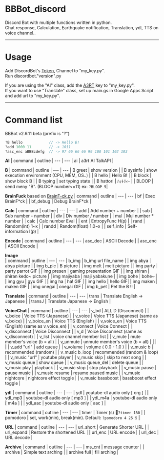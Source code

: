 # BBBot_discord  

Discord Bot with multiple functions written in python.  
Chat response, Calculation, Earthquake notification, Translation, ydl, TTS on voice channel..

---  
# Usage  
Add DiscordBot's [Token](https://discord.com/developers/applications), Channel to "my_key.py".  
Run discordbot."version".py  

If you are using the "AI" class, add the [A3RT](https://a3rt.recruit-tech.co.jp/product/talkAPI/) key to "my_key.py".  
If you want to use "Translate" class, set up main.gs in Google Apps Script and add url to "my_key.py".  

---  
  
# Command list
BBBot v2.6.11 beta (prefix is "?")
```c
?B hello            // -> Hello B!
?add 1000 11        // -> 1011
?asc_enc aBBBcdefg  // -> 97 66 66 66 99 100 101 102 103
```
**AI**
| command | outline |
--- | ---
| ai | a3rt AI TalkAPI  |
  
 **B**
 | command | outline |
--- | ---
| B greet | show version |
| B sysinfo | show execution environment (CPU, MEM, OS..) |
| B hello | Hello B! |
| B block | show block B |
| B typing | set typing state |
| B hattori | ﾊｯﾄﾘｨ- |
| BLOOP | send meny "B". (BLOOP number<=11) ex: `?BLOOP 5`|
  
 **BrainFuck** based on [BrainF-ck.py](https://github.com/Fukuda-B/BrainF-ck_py)
 | command | outline |
--- | ---
| bf | Exec BrainF\*ck |
| bf_debug | Debug BrainF\*ck |

 **Calc**
| command | outline |
--- | ---
| add | Add number + number |
| sub | Sub number - number |
| div | Div number / number |
| mul | Mul number * number |
| calc | Calc number Eval |
| ent | EntropyFunc H(p) |
| rand | Random(int) 1~x |
| randd | Random(float) 1.0~x |
| self_info | Self-information I(p) |

**Encode**
| command | outline |
--- | ---
| asc_dec | ASCII Decode |
| asc_enc | ASCII Encode |

**Image**  
| command | outline |
--- | ---
| b_img | b_img url file_name |
| img abya | abya picture |
| img b_pic | B picture |
| img melt | melt picture |
| img party | party parrot GIF |
| img presen | gaming presentation GIF |
| img shiran | shiran kedo~ picture |
| img majiyaba | maji yabakune |
| img bohe | bohe~ |
| img gyu | gyu GIF |
| img ha | ha! GIF |
| img hello | hello GIF|
| img maken | maken GIF |
| img onegai | onegai GIF |
| img b_pet | Pet the B !! |

**Translate**
| command | outline |
--- | ---
| trans | Translate  English -> Japanese |
| transJ | Translate Japanese -> English |

**VoiceChat**
| command | outline |
--- | ---
| v_bd | ALL D (Disconnect) |
| v_boice | Voice TTS (Japanese) |
| v_voice | Voice TTS (Japanese) (same as v_boice) |
| v_boice_en | Voice TTS (English) |
| v_voice_en | Voice TTS (English) (same as v_voice_en) |
| v_connect | Voice Connect |
| v_disconnect | Voice Disconnect |
| v_d | Voice Disconnect (same as v_disconnect) |
| v_list | voice channel member list |
| v_mute | mute member's voice (b = all) |
| v_unmute | unmute member's voice (b = all) |
| | |
| v_add "url" | add queue |
| v_volume | volume ( 0.0 - 1.0 ) |
| v_music b | recommended (random) |
| v_music b_loop | recommended (random & loop) |
| v_music "url" | youtube player |
| v_music skip | skip to next song |
| v_music queue | show queue |
| v_music queue_del | delete queue |
| v_music play | playback |
| v_music stop | stop playback |
| v_music pause | pause music |
| v_music resume | resume paused music |
| v_music nightcore | nightcore effect toggle |
| v_music bassboost | bassboost effect toggle |

**ydl**
| command | outline |
--- | ---
| ydl | youtube-dl audio only [ org ] |
| ydl_mp3 | youtube-dl audio only [ mp3 ] |
| ydl_m4a | youtube-dl audio only [ m4a ] |
| ydl_aac | youtube-dl audio only [ aac ] |

**Timer**
| command | outline |
--- | ---
| timer | Timer (s)  🍜`?timer 180` |
| pomodoro | set, work(min), break(min). Default: `?pomodoro 4 25 5` |

**URL**
| command | outline |
--- | ---
| url_short | Generate Shorter URL |
| url_expand | Restore the shortened URL |
| url_enc | URL encode |
| url_dec | URL decode |

**Archive**
| command | outline |
--- | ---
| ms_cnt | message counter |
| archive | Simple text arching |
| archive full | fill arching |
